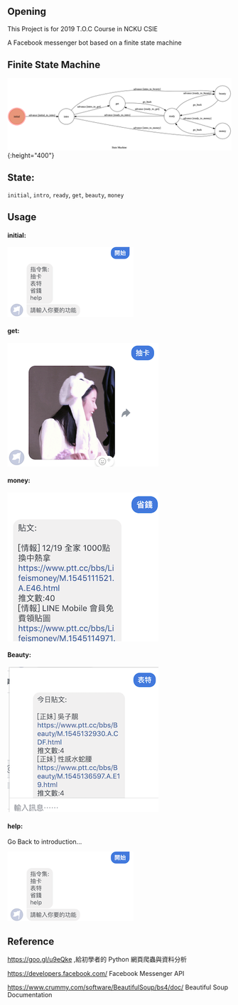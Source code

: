 ## Opening

This Project is for 2019 T.O.C Course in NCKU CSIE 

A Facebook messenger bot based on a finite state machine

## Finite State Machine
![fsm](./fsm.png){:height="400"}

## State:
`initial`,
`intro`,
`ready`,
`get`,
`beauty`,
`money`


## Usage
    

#### initial:

![initial](./img/initial.png)

#### get:

![get](./img/get.png)

#### money:

![Money](./img/Money.png)

#### Beauty:

![Beauty](./img/Beauty.png)

#### help:
Go Back to introduction...



![initial](./img/initial.png)

## Reference

https://goo.gl/u9eQke ,給初學者的 Python 網頁爬蟲與資料分析

https://developers.facebook.com/ Facebook Messenger API

https://www.crummy.com/software/BeautifulSoup/bs4/doc/ Beautiful Soup Documentation